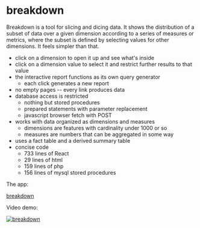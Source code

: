 # breakdown

Breakdown is a tool for slicing and dicing data.   It shows the distribution of a subset of data over a given dimension according to a series of measures or metrics, where the subset is defined by selecting values for other dimensions.  It feels simpler than that.

- click on a dimension to open it up and see what's inside
- click on a dimension value to select it and restrict further results to that value
- the interactive report functions as its own query generator 
  - each click generates a new report
- no empty pages -- every link produces data
- database access is restricted
  - nothing but stored procedures
  - prepared statements with parameter replacement
  - javascript browser fetch with POST
- works with data organized as dimensions and measures
  - dimensions are features with cardinality under 1000 or so
  - measures are numbers that can be aggregated in some way
- uses a fact table and a derived summary table
- concise code
  - 733 lines of React
  - 29 lines of html
  - 159 lines of php
  - 156 lines of mysql stored procedures


The app:

  [breakdown](http://35.231.58.42/breakdown/app/)

Video demo:

[![breakdown](https://img.youtube.com/vi/TbkgVzR4pUM/0.jpg)](https://youtu.be/TbkgVzR4pUM)
